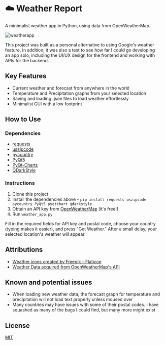 # ☁️ Weather Report

A minimalist weather app in Python, using data from OpenWeatherMap.

![weatherapp](https://user-images.githubusercontent.com/89596994/180513685-4664abb3-7069-45cf-8f83-7260a6d27ede.gif)

This project was built as a personal alternative to using Google's weather feature. In addition, it was also a test to see how far I could go developing an app solo, including the UI/UX design for the frontend and working with APIs for the backend. 

## Key Features

- Current weather and forecast from anywhere in the world
- Temperature and Precipitation graphs from your selected location
- Saving and loading .json files to load weather effortlessly
- Minimalist GUI with a low footprint

## How to Use

### Dependencies

- [requests](https://pypi.org/project/requests/)
- [uszipcode](https://github.com/MacHu-GWU/uszipcode-project)
- [pycountry](https://github.com/flyingcircusio/pycountry)
- [PyQt5](https://www.riverbankcomputing.com/software/pyqt/)
- [PyQt-Charts](https://www.riverbankcomputing.com/software/pyqtchart/)
- [QDarkStyle](https://github.com/ColinDuquesnoy/QDarkStyleSheet)

### Instructions

1. Clone this project
2. Install the dependencies above - `pip install requests uszipcode pycountry PyQt5 pyqtchart qdarkstyle` <!-- `pip install -r requirements.txt`[^1] -->
3. Obtain an API key from [OpenWeatherMap](https://openweathermap.org/price) (it's free!)
4. Run `weather_app.py`

Fill in the required fields for API key and postal code, choose your country (typing makes it easier), and press "Get Weather." After a small delay, your selected location's weather will appear.

## Attributions

- <a href="https://www.flaticon.com/free-icons/weather" title="weather icons">Weather icons created by Freepik - Flaticon</a>
- [Weather Data acquired from OpenWeatherMap's API](https://openweathermap.org/)

## Known and potential issues

- When loading new weather data, the forecast graph for temperature and precipitation will not load text properly unless moused over
- Many countries may have issues with some of their postal codes. I have squashed as many of the bugs I could find, but many more might exist

## License
[MIT](https://choosealicense.com/licenses/mit/)

<!-- [^1]: Although the `requirements.txt` file is quite large, a lot of what is listed are sub dependencies for the `uszipcode` module. -->
